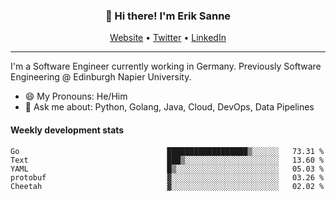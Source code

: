 <h3 align="center">👋 Hi there! I'm Erik Sanne</h3>
<p align="center">
  <a href="https://eriksanne.com">Website</a> •
  <a href="https://twitter.com/ErikKonradSanne">Twitter</a> •
  <a href="https://www.linkedin.com/in/eriksanne/">LinkedIn</a>
</p>

---
I'm a Software Engineer currently working in Germany. Previously Software Engineering @ Edinburgh Napier University.

- 😄 My Pronouns: He/Him
- 💬 Ask me about: Python, Golang, Java, Cloud, DevOps, Data Pipelines

<h4>Weekly development stats</h4>
<!--START_SECTION:waka-->

```text
Go                                 ██████████████████▒░░░░░░   73.31 %
Text                               ███▒░░░░░░░░░░░░░░░░░░░░░   13.60 %
YAML                               █▒░░░░░░░░░░░░░░░░░░░░░░░   05.03 %
protobuf                           ▓░░░░░░░░░░░░░░░░░░░░░░░░   03.26 %
Cheetah                            ▓░░░░░░░░░░░░░░░░░░░░░░░░   02.02 %
```

<!--END_SECTION:waka-->
